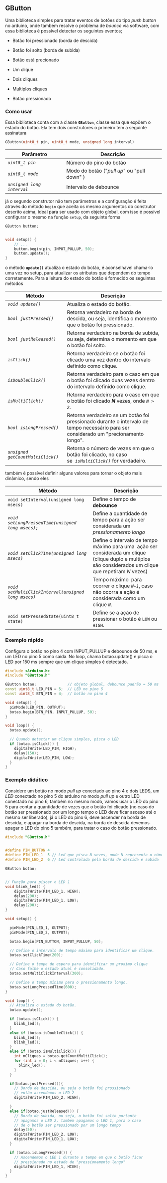## GButton

Uma biblioteca simples para tratar eventos de botões do tipo *push button* no arduino, onde também resolve o problema de *bounce* via software, com essa biblioteca é possível detectar os seguintes eventos;

- Botão foi pressionado (borda de descida)

- Botão foi solto (borda de subida)

- Botão está precionado

- Um clique

- Dois cliques

- Multiplos cliques

- Botão pressionado

### Como usar

Essa biblioteca conta com a classe **`GButton`**, classe essa que expõem o estado do botão. Ela tem dois construtores o prímeiro tem a seguinte assinatura

```cpp
GButton(uint8_t pin, uint8_t mode, unsigned long interval)
```

| Parâmetro                  | Descrição                                   |
| -------------------------- | ------------------------------------------- |
| *`uint8_t pin`*            | Número do pino do botão                     |
| *`uint8_t mode`*           | Modo do botão ("*pull up*" ou "pull down" ) |
| *`unsigned long interval`* | Intervalo de debounce                       |

já o segundo construtor não tem parâmetros e a configuração é feita através do método `begin` que aceita os mesmo argumentos do construtor descrito acima, ídeal para ser usado com objeto global, com isso é possível configurar o mesmo na função `setup`, da seguinte forma

```cpp
GButton button;


void setup() {
    // ...
    button.begin(pin, INPUT_PULLUP, 50);
    button.update();
}
```

o método **`update()`** atualiza o estado do botão, é aconselhavel chama-lo uma vez no setup, para atualizar os atributos que dependem do tempo corretamente.  Para a leitura do estado do botão é fornecido os seguintes métodos

| Método                            | Descrição                                                                                                                             |
| --------------------------------- | ------------------------------------------------------------------------------------------------------------------------------------- |
| *`void update()`*                 | Atualiza o estado do botão.                                                                                                           |
| *`bool justPressed()`*            | Retorna verdadeiro na borda de descida, ou seja, identifica o momento que o botão foi pressionado.                                    |
| *`bool justReleased()`*           | Retorna verdadeiro na borda de subida, ou seja, determina o momento em que o botão foi solto.                                         |
| *`isClick()`*                     | Retorna verdadeiro se o botão foi clicado uma vez dentro do intervalo definido como clique.                                           |
| *`isDoubleClick()`*               | Retorna verdadeiro para o caso em que o botão foi clicado duas vezes dentro do intervalo definido como clique.                        |
| *`isMultiClick()`*                | Retorna verdadeiro para o caso em que o botão foi clicado ***N*** vezes, onde *`N > 2`*.                                              |
| *`bool isLongPressed()`*          | Retorna verdadeiro se um botão foi pressionado durante o intervalo de tempo necessário para ser considerado um "precionamento longo". |
| *`unsigned getCountMultiClick()`* | Retorna o número de vezes em que o  botão foi clicado, no caso se  *`isMultiClick()`* for verdadeiro.                                 |

também é possível definir alguns valores para tornar o objeto mais dinâmico, sendo eles

| Método                                              | Descrição                                                                                                                                                 |
| --------------------------------------------------- | --------------------------------------------------------------------------------------------------------------------------------------------------------- |
| `void setInterval(unsigned long msecs)`             | Define o tempo de **debounce**                                                                                                                            |
| *`void setLongPressedTime(unsigned long msecs);`*   | Define a quantidade de tempo para a ação ser considerada um *pressionamento longo*                                                                        |
| *`void setClickTime(unsigned long msecs)`*          | Define o intervalo de tempo máximo para uma  ação ser considerada um clique (clique duplo e multiplos são considerados um clique que repetiram *N* vezes) |
| *`void setMultiClickInterval(unsigned long msecs)`* | Tempo máximo  para ocorrer o clique *`N+1`*, caso não ocorra a ação é considerada como um clique *`N`*.                                                   |
| `void setPressedState(uint8_t state)`               | Define se a ação de pressionar o botão é `LOW` ou `HIGH`.                                                                                                 |

### Exemplo rápido

Configura o botão no pino 4 com INPUT_PULLUP e debounce de 50 ms, e um LED no pino 5 como saída.  No loop, chama botao.update() e pisca o LED por 150 ms sempre que um clique simples é detectado.

```cpp
#include <Arduino.h>
#include "GButton.h"

GButton botao;              // objeto global, debounce padrão = 50 ms
const uint8_t LED_PIN = 5;  // LED no pino 5
const uint8_t BTN_PIN = 4;  // botão no pino 4

void setup() {
  pinMode(LED_PIN, OUTPUT);
  botao.begin(BTN_PIN, INPUT_PULLUP, 50);
}

void loop() {
  botao.update();

  // Quando detectar um clique simples, pisca o LED
  if (botao.isClick()) {
    digitalWrite(LED_PIN, HIGH);
    delay(150);
    digitalWrite(LED_PIN, LOW);
  }
}
```

### Exemplo didático

Considere um  botão no modo *pull up*  conectado ao pino 4 e dois LEDS, um *LED* conectado no pino 5 do arduino no modo *pull up* e outro LED conectado no pino 6, também no mesmo modo, vamos usar o LED do pino 5 para contar a quantidade de vezes que o botão foi clicado (no caso do botão ser pressionado por um longo tempo o LED deve ficar asceso até o mesmo ser liberado), já o LED do pino 6, deve ascender na borda de descida, e apagar na borda de descida, na borda de descida devemos apagar o LED do pino 5 também, para tratar o caso do botão pressionado. 

```cpp
#include "GButton.h"


#define PIN_BUTTON 4
#define PIN_LED_1  5 // Led que pisca N vezes, onde N representa o número de cliques
#define PIN_LED_2  6 // Led controlada pela borda de descida e subida

GButton botao;


// Função para piscar o LED 1
void blink_led() {
    digitalWrite(PIN_LED_1, HIGH);
    delay(200);
    digitalWrite(PIN_LED_1, LOW);
    delay(200);
}

void setup() {

  pinMode(PIN_LED_1, OUTPUT);
  pinMode(PIN_LED_2, OUTPUT);

  botao.begin(PIN_BUTTON, INPUT_PULLUP, 50);

  // Define o intervalo de tempo máximo para identificar um clique.
  botao.setClickTime(200);

  // Define o tempo de espera para identificar um proximo clique
  // Caso falhe o estado atual é consolidado.
  botao.setMultiClickInterval(300);

  // Define o tempo mínimo para o pressionamento longo.
  botao.setLongPressedTime(600);
}

void loop() {
  // Atualiza o estado do botão.
  botao.update();

  if (botao.isClick()) {
    blink_led();
  }
  else if (botao.isDoubleClick()) {
    blink_led();
    blink_led();
  }
  else if (botao.isMultiClick()) {
    int nCliques = botao.getCountMultiClick();
    for (int i = 0; i < nCliques; i++) {
      blink_led();
    }
  }

  if(botao.justPressed()){
    // Borda de descida, ou seja o botão foi prossionado
    // então ascendemos o LED 2
    digitalWrite(PIN_LED_2, HIGH);

  }
  else if(botao.justReleased()) {
    // Borda de subida, ou seja, o botão foi solto portanto
    // apagamos o LED 2, também apagamos o LED 1, para o caso 
    // de o botão ser pressionado por um longo tempo
    delay(50);
    digitalWrite(PIN_LED_2, LOW);
    digitalWrite(PIN_LED_1, LOW);
  }

  if (botao.isLongPressed()) {
    // Ascendemos o LED 1 durante o tempo em que o botão ficar
    // pressionado no estado de "pressionamento longo" 
    digitalWrite(PIN_LED_1, HIGH);
  }
}
```
